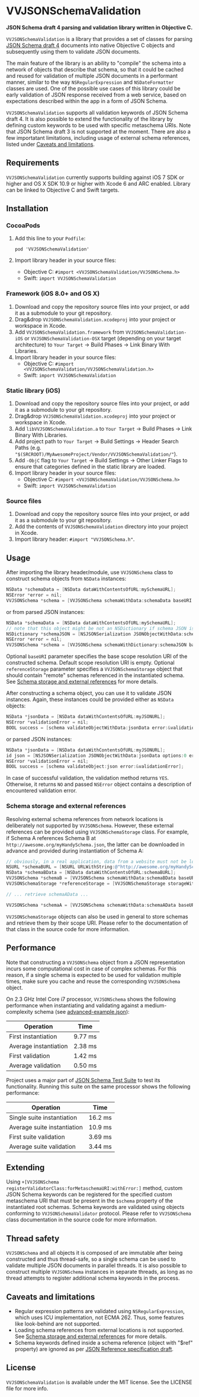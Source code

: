 # VVJSONSchemaValidation

**JSON Schema draft 4 parsing and validation library written in Objective C.**

`VVJSONSchemaValidation` is a library that provides a set of classes for parsing [JSON Schema draft 4](http://json-schema.org/documentation.html) documents into native Objective C objects and subsequently using them to validate JSON documents.

The main feature of the library is an ability to "compile" the schema into a network of objects that describe that schema, so that it could be cached and reused for validation of multiple JSON documents in a performant manner, similar to the way `NSRegularExpression` and `NSDateFormatter` classes are used. One of the possible use cases of this library could be early validation of JSON response received from a web service, based on expectations described within the app in a form of JSON Schema.

`VVJSONSchemaValidation` supports all validation keywords of JSON Schema draft 4. It is also possible to extend the functionality of the library by defining custom keywords to be used with specific metaschema URIs. Note that JSON Schema draft 3 is not supported at the moment. There are also a few importatant limitations, including usage of external schema references, listed under [Caveats and limitations](#caveats-and-limitations).

## Requirements

`VVJSONSchemaValidation` currently supports building against iOS 7 SDK or higher and OS X SDK 10.9 or higher with Xcode 6 and ARC enabled. Library can be linked to Objective C and Swift targets.

## Installation

### CocoaPods

1. Add this line to your `Podfile`:

	```
	pod 'VVJSONSchemaValidation'
	```
	
2. Import library header in your source files:
	* Objective C: `#import <VVJSONSchemaValidation/VVJSONSchema.h>`
	* Swift: `import VVJSONSchemaValidation`

### Framework (iOS 8.0+ and OS X)

1. Download and copy the repository source files into your project, or add it as a submodule to your git repository.
2. Drag&drop `VVJSONSchemaValidation.xcodeproj` into your project or workspace in Xcode.
3. Add `VVJSONSchemaValidation.framework` from `VVJSONSchemaValidation-iOS` or `VVJSONSchemaValidation-OSX` target (depending on your target architecture) to `Your Target` → Build Phases → Link Binary With Libraries.
4. Import library header in your source files:
	* Objective C: `#import <VVJSONSchemaValidation/VVJSONSchemaValidation.h>`
	* Swift: `import VVJSONSchemaValidation`

### Static library (iOS)

1. Download and copy the repository source files into your project, or add it as a submodule to your git repository.
2. Drag&drop `VVJSONSchemaValidation.xcodeproj` into your project or workspace in Xcode.
3. Add `libVVJSONSchemaValidation.a` to `Your Target` → Build Phases → Link Binary With Libraries.
4. Add project path to `Your Target` → Build Settings → Header Search Paths (e.g. `"$(SRCROOT)/MyAwesomeProject/Vendor/VVJSONSchemaValidation/"`).
5. Add `-ObjC` flag to `Your Target` → Build Settings → Other Linker Flags to ensure that categories defined in the static library are loaded.
6. Import library header in your source files:
	* Objective C: `#import <VVJSONSchemaValidation/VVJSONSchema.h>`
	* Swift: `import VVJSONSchemaValidation`

### Source files

1. Download and copy the repository source files into your project, or add it as a submodule to your git repository.
2. Add the contents of `VVJSONSchemaValidation` directory into your project in Xcode.
3. Import library header: `#import "VVJSONSchema.h"`.

## Usage

After importing the library header/module, use `VVJSONSchema` class to construct schema objects from `NSData` instances:

``` objective-c
NSData *schemaData = [NSData dataWithContentsOfURL:mySchemaURL];
NSError *error = nil;
VVJSONSchema *schema = [VVJSONSchema schemaWithData:schemaData baseURI:nil referenceStorage:nil error:&error];
```

or from parsed JSON instances:

``` objective-c
NSData *schemaData = [NSData dataWithContentsOfURL:mySchemaURL];
// note that this object might be not an NSDictionary if schema JSON is invalid
NSDictionary *schemaJSON = [NSJSONSerialization JSONObjectWithData:schemaData options:0 error:NULL];
NSError *error = nil;
VVJSONSchema *schema = [VVJSONSchema schemaWithDictionary:schemaJSON baseURI:nil referenceStorage:nil error:&error];
```

Optional `baseURI` parameter specifies the base scope resolution URI of the constructed schema. Default scope resolution URI is empty.
Optional `referenceStorage` parameter specifies a `VVJSONSchemaStorage` object that should contain "remote" schemas referenced in the instantiated schema. See [Schema storage and external references](#schema-storage-and-external-references) for more details.

After constructing a schema object, you can use it to validate JSON instances. Again, these instances could be provided either as `NSData` objects:

``` objective-c
NSData *jsonData = [NSData dataWithContentsOfURL:myJSONURL];
NSError *validationError = nil;
BOOL success = [schema validateObjectWithData:jsonData error:&validationError];
```

or parsed JSON instances:

``` objective-c
NSData *jsonData = [NSData dataWithContentsOfURL:myJSONURL];
id json = [NSJSONSerialization JSONObjectWithData:jsonData options:0 error:NULL];
NSError *validationError = nil;
BOOL success = [schema validateObject:json error:&validationError];
```

In case of successful validation, the validation method returns `YES`. Otherwise, it returns `NO` and passed `NSError` object contains a description of encountered validation error.

### Schema storage and external references

Resolving external schema references from network locations is deliberately not supported by `VVJSONSchema`. However, these external references can be provided using `VVJSONSchemaStorage` class. For example, if Schema A references Schema B at `http://awesome.org/myHandySchema.json`, the latter can be downloaded in advance and provided during instantiation of Schema A:

``` objective-c
// obviously, in a real application, data from a website must not be loaded synchronously like this
NSURL *schemaBURL = [NSURL URLWithString:@"http://awesome.org/myHandySchema.json"];
NSData *schemaBData = [NSData dataWithContentsOfURL:schemaBURL];
VVJSONSchema *schemaB = [VVJSONSchema schemaWithData:schemaBData baseURI:schemaBURL referenceStorage:nil error:NULL];
VVJSONSchemaStorage *referenceStorage = [VVJSONSchemaStorage storageWithSchema:schemaB];

// ... retrieve schemaAData ...

VVJSONSchema *schemaA = [VVJSONSchema schemaWithData:schemaAData baseURI:nil referenceStorage:referenceStorage error:NULL];
```

`VVJSONSchemaStorage` objects can also be used in general to store schemas and retrieve them by their scope URI. Please refer to the documentation of that class in the source code for more information.

## Performance

Note that constructing a `VVJSONSchema` object from a JSON representation incurs some computational cost in case of complex schemas. For this reason, if a single schema is expected to be used for validation multiple times, make sure you cache and reuse the corresponding `VVJSONSchema` object.

On 2.3 GHz Intel Core i7 processor, `VVJSONSchema` shows the following performance when instantiating and validating against a medium-complexity schema (see [advanced-example.json](VVJSONSchemaValidationTests/JSON/advanced-example.json)):

| Operation             | Time    |
|-----------------------|---------|
| First instantiation   | 9.77 ms |
| Average instantiation | 2.38 ms |
| First validation      | 1.42 ms |
| Average validation    | 0.50 ms |

Project uses a major part of [JSON Schema Test Suite](https://github.com/json-schema/JSON-Schema-Test-Suite) to test its functionality. Running this suite on the same processor shows the following performance:

| Operation                   | Time    |
|-----------------------------|---------|
| Single suite instantiation  | 16.2 ms |
| Average suite instantiation | 10.9 ms |
| First suite validation      | 3.69 ms |
| Average suite validation    | 3.44 ms |

## Extending

Using `+[VVJSONSchema registerValidatorClass:forMetaschemaURI:withError:]` method, custom JSON Schema keywords can be registered for the specified custom metaschema URI that must be present in the `$schema` property of the instantiated root schemas. Schema keywords are validated using objects conforming to `VVJSONSchemaValidator` protocol. Please refer to `VVJSONSchema` class documentation in the source code for more information.

## Thread safety

`VVJSONSchema` and all objects it is composed of are immutable after being constructed and thus thread-safe, so a single schema can be used to validate multiple JSON documents in parallel threads. It is also possible to construct multiple `VVJSONSchema` instances in separate threads, as long as no thread attempts to register additional schema keywords in the process.

## Caveats and limitations

- Regular expression patterns are validated using `NSRegularExpression`, which uses ICU implementation, not ECMA 262. Thus, some features like look-behind are not supported.
- Loading schema references from external locations is not supported. See [Schema storage and external references](#schema-storage-and-external-references) for more details.
- Schema keywords defined inside a schema reference (object with "$ref" property) are ignored as per [JSON Reference specification draft](https://tools.ietf.org/html/draft-pbryan-zyp-json-ref-03).

## License

`VVJSONSchemaValidation` is available under the MIT license. See the LICENSE file for more info.
